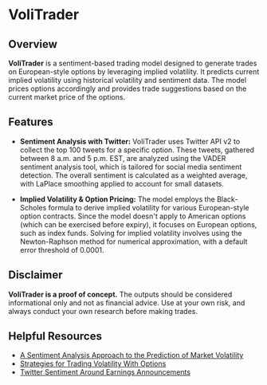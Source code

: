 
# VoliTrader

## Overview

**VoliTrader** is a sentiment-based trading model designed to generate trades on European-style options by leveraging implied volatility. It predicts current implied volatility using historical volatility and sentiment data. The model prices options accordingly and provides trade suggestions based on the current market price of the options.

## Features

- **Sentiment Analysis with Twitter:** VoliTrader uses Twitter API v2 to collect the top 100 tweets for a specific option. These tweets, gathered between 8 a.m. and 5 p.m. EST, are analyzed using the VADER sentiment analysis tool, which is tailored for social media sentiment detection. The overall sentiment is calculated as a weighted average, with LaPlace smoothing applied to account for small datasets.
  
- **Implied Volatility & Option Pricing:** The model employs the Black-Scholes formula to derive implied volatility for various European-style option contracts. Since the model doesn't apply to American options (which can be exercised before expiry), it focuses on European options, such as index funds. Solving for implied volatility involves using the Newton-Raphson method for numerical approximation, with a default error threshold of 0.0001.

## Disclaimer

**VoliTrader is a proof of concept.** The outputs should be considered informational only and not as financial advice. Use at your own risk, and always conduct your own research before making trades.

## Helpful Resources

- [A Sentiment Analysis Approach to the Prediction of Market Volatility](https://arxiv.org/pdf/2012.05906.pdf)
- [Strategies for Trading Volatility With Options](https://www.investopedia.com/articles/investing/021716/strategies-trading-volatility-options-nflx.asp)
- [Twitter Sentiment Around Earnings Announcements](https://journals.plos.org/plosone/article?id=10.1371/journal.pone.0173151)
